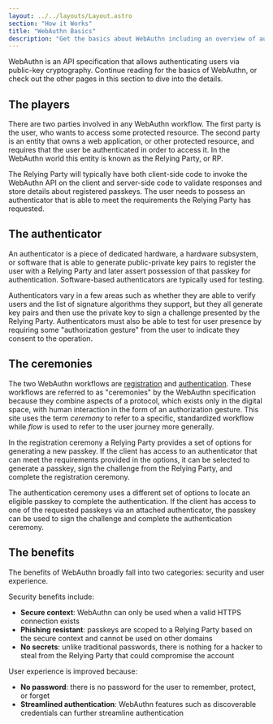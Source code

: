 ```yaml
---
layout: ../../layouts/Layout.astro
section: "How it Works"
title: "WebAuthn Basics"
description: "Get the basics about WebAuthn including an overview of authenticators, ceremonies, and benefits of using the new standard."
---
```


WebAuthn is an API specification that allows authenticating users via public-key cryptography. Continue reading for the basics of WebAuthn, or check out the other pages in this section to dive into the details.

## The players
There are two parties involved in any WebAuthn workflow. The first party is the user, who wants to access some protected resource. The second party is an entity that owns a web application, or other protected resource, and requires that the user be authenticated in order to access it. In the WebAuthn world this entity is known as the Relying Party, or RP.

The Relying Party will typically have both client-side code to invoke the WebAuthn API on the client and server-side code to validate responses and store details about registered passkeys. The user needs to possess an authenticator that is able to meet the requirements the Relying Party has requested.

## The authenticator
An authenticator is a piece of dedicated hardware, a hardware subsystem, or software that is able to generate public-private key pairs to register the user with a Relying Party and later assert possession of that passkey for authentication. Software-based authenticators are typically used for testing.

Authenticators vary in a few areas such as whether they are able to verify users and the list of signature algorithms they support, but they all generate key pairs and then use the private key to sign a challenge presented by the Relying Party. Authenticators must also be able to test for user presence by requiring some "authorization gesture" from the user to indicate they consent to the operation.

## The ceremonies
The two WebAuthn workflows are [registration](/how-it-works/registration) and [authentication](/how-it-works/authentication). These workflows are referred to as "ceremonies" by the WebAuthn specification because they combine aspects of a protocol, which exists only in the digital space, with human interaction in the form of an authorization gesture. This site uses the term _ceremony_ to refer to a specific, standardized workflow while _flow_ is used to refer to the user journey more generally.

In the registration ceremony a Relying Party provides a set of options for generating a new passkey. If the client has access to an authenticator that can meet the requirements provided in the options, it can be selected to generate a passkey, sign the challenge from the Relying Party, and complete the registration ceremony.

The authentication ceremony uses a different set of options to locate an eligible passkey to complete the authentication. If the client has access to one of the requested passkeys via an attached authenticator, the passkey can be used to sign the challenge and complete the authentication ceremony.

## The benefits
The benefits of WebAuthn broadly fall into two categories: security and user experience.

Security benefits include:
* **Secure context**: WebAuthn can only be used when a valid HTTPS connection exists
* **Phishing resistant**: passkeys are scoped to a Relying Party based on the secure context and cannot be used on other domains
* **No secrets**: unlike traditional passwords, there is nothing for a hacker to steal from the Relying Party that could compromise the account

User experience is improved because:
* **No password**: there is no password for the user to remember, protect, or forget
* **Streamlined authentication**: WebAuthn features such as discoverable credentials can further streamline authentication